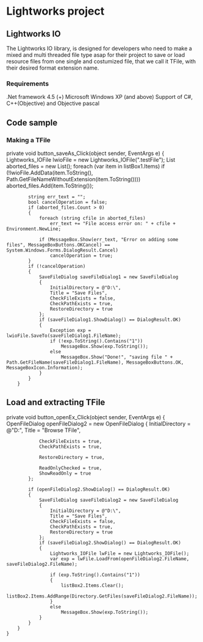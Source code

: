 # Lightworks project
## Lightworks IO
The Lightworks IO library, is designed for developers who need to make a mixed and multi threaded file type asap for their project to save or load resource files from one single and costumized file, that we call it TFile, with their desired format extension name.

### Requirements
  .Net framework 4.5 (+)
  Microsoft Windows XP (and above)
  Support of C#, C++(Objective) and Objective pascal
  
## Code sample
### Making a TFile
  private void button_saveAs_Click(object sender, EventArgs e)
        {
            Lightworks_IOFile lwioFile = new Lightworks_IOFile(".testFile");
            List<string> aborted_files = new List<string>();
            foreach (var item in listBox1.Items)
                if (!lwioFile.AddData(item.ToString(), Path.GetFileNameWithoutExtension(item.ToString())))
                    aborted_files.Add(item.ToString());

            string err_text = "";
            bool cancelOperation = false;
            if (aborted_files.Count > 0)
            {
                foreach (string cfile in aborted_files)
                    err_text += "File access error on: " + cfile + Environment.NewLine;

                if (MessageBox.Show(err_text, "Error on adding some files", MessageBoxButtons.OKCancel) == System.Windows.Forms.DialogResult.Cancel)
                    cancelOperation = true;
            }
            if (!cancelOperation)
            {
                SaveFileDialog saveFileDialog1 = new SaveFileDialog
                {
                    InitialDirectory = @"D:\",
                    Title = "Save Files",
                    CheckFileExists = false,
                    CheckPathExists = true,
                    RestoreDirectory = true
                };
                if (saveFileDialog1.ShowDialog() == DialogResult.OK)
                {
                    Exception exp = lwioFile.SaveTo(saveFileDialog1.FileName);
                    if (!exp.ToString().Contains("1"))
                        MessageBox.Show(exp.ToString());
                    else
                        MessageBox.Show("Done!", "saving file " + Path.GetFileName(saveFileDialog1.FileName), MessageBoxButtons.OK, MessageBoxIcon.Information);
                }
            }
        }
        
        
  ## Load and extracting TFile
   private void button_openEx_Click(object sender, EventArgs e)
        {
            OpenFileDialog openFileDialog2 = new OpenFileDialog
            {
                InitialDirectory = @"D:\",
                Title = "Browse TFile",

                CheckFileExists = true,
                CheckPathExists = true,

                RestoreDirectory = true,

                ReadOnlyChecked = true,
                ShowReadOnly = true
            };

            if (openFileDialog2.ShowDialog() == DialogResult.OK)
            {
                SaveFileDialog saveFileDialog2 = new SaveFileDialog
                {
                    InitialDirectory = @"D:\",
                    Title = "Save Files",
                    CheckFileExists = false,
                    CheckPathExists = true,
                    RestoreDirectory = true
                };
                if (saveFileDialog2.ShowDialog() == DialogResult.OK)
                {
                    Lightworks_IOFile lwFile = new Lightworks_IOFile();
                    var exp = lwFile.LoadFrom(openFileDialog2.FileName, saveFileDialog2.FileName);

                    if (exp.ToString().Contains("1"))
                    {
                        listBox2.Items.Clear();
                        listBox2.Items.AddRange(Directory.GetFiles(saveFileDialog2.FileName));
                    }
                    else
                        MessageBox.Show(exp.ToString());
                }
            }
        }
    }
